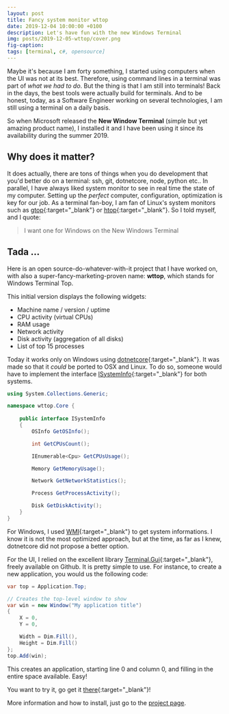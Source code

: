 ```yaml
---
layout: post
title: Fancy system monitor wttop
date: 2019-12-04 10:00:00 +0100
description: Let's have fun with the new Windows Terminal
img: posts/2019-12-05-wttop/cover.png
fig-caption: 
tags: [terminal, c#, opensource]
---
```

Maybe it's because I am forty something, I started using computers when the UI was not at its best. Therefore, using command lines in a terminal was part of *what we had to do*. But the thing is that I am still into terminals! Back in the days, the best tools were actually build for terminals. And to be honest, today, as a Software Engineer working on several technologies, I am still using a terminal on a daily basis.

So when Microsoft released the **New Window Terminal** (simple but yet amazing product name), I installed it and I have been using it since its availability during the summer 2019.

## Why does it matter?

It does actually, there are tons of things when you do development that you'd better do on a terminal: ssh, git, dotnetcore, node, python etc.. In parallel, I have always liked system monitor to see in real time the state of my computer. Setting up the *perfect* computer, configuration, optimization is key for our job. As a terminal fan-boy, I am fan of Linux's system monitors such as [gtop](https://github.com/aksakalli/gtop){:target="_blank"} or [htop](https://github.com/hishamhm/htop){:target="_blank"}. So I told myself, and I quote:

> I want one for Windows on the New Windows Terminal

## Tada ...

Here is an open source-do-whatever-with-it project that I have worked on, with also a super-fancy-marketing-proven name: **wttop**, which stands for Windows Terminal Top.

This initial version displays the following widgets:

* Machine name / version / uptime
* CPU activity (virtual CPUs)
* RAM usage
* Network activity
* Disk activity (aggregation of all disks)
* List of top 15 processes

Today it works only on Windows using [dotnetcore](https://github.com/dotnet/core){:target="_blank"}. It was made so that it *could* be ported to OSX and Linux. To do so, someone would have to implement the interface [ISystemInfo](https://github.com/jchomarat/wttop/blob/master/Core/ISystemInfo.cs){:target="_blank"} for both systems. 


~~~ csharp
using System.Collections.Generic;

namespace wttop.Core {
    
    public interface ISystemInfo
    {
        OSInfo GetOSInfo();

        int GetCPUsCount();

        IEnumerable<Cpu> GetCPUsUsage();

        Memory GetMemoryUsage();

        Network GetNetworkStatistics();

        Process GetProcessActivity();

        Disk GetDiskActivity();
    }
}
~~~

For Windows, I used [WMI](https://docs.microsoft.com/en-US/dotnet/framework/wcf/diagnostics/wmi/wmi-class-reference){:target="_blank"} to get system informations. I know it is not the most optimized approach, but at the time, as far as I knew, dotnetcore did not propose a better option.

For the UI, I relied on the excellent library [Terminal.Gui](https://github.com/migueldeicaza/gui.cs){:target="_blank"}, freely available on Github. It is pretty simple to use. For instance, to create a new application, you would us the following code:

~~~ csharp
var top = Application.Top;

// Creates the top-level window to show
var win = new Window("My application title")
{
    X = 0,
    Y = 0,

    Width = Dim.Fill(),
    Height = Dim.Fill()
};
top.Add(win);
~~~

This creates an application, starting line 0 and column 0, and filling in the entire space available. Easy!

You want to try it, go get it [there](https://github.com/jchomarat/wttop/releases){:target="_blank"}!

More information and how to install, just go to the [project page](https://github.com/jchomarat/wttop). 